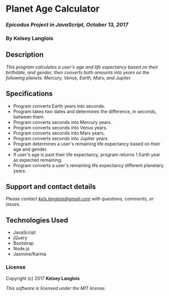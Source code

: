 # Planet Age Calculator

### _Epicodus Project in JavaScript, October 13, 2017_

### By Kelsey Langlois

## Description

_This program calculates a user's age and life expectancy based on their birthdate, and gender, then converts both amounts into years on the following planets: Mercury, Venus, Earth, Mars, and Jupiter._

## Specifications

* Program converts Earth years into seconds.
* Program takes two dates and determines the difference, in seconds, between them.
* Program converts seconds into Mercury years.
* Program converts seconds into Venus years.
* Program converts seconds into Mars years.
* Program converts seconds into Jupiter years
* Program determines a user's remaining life expectancy based on their age and gender.
* If user's age is past their life expectancy, program returns 1 Earth year as expected remaining.
* Program converts a user's remaining life expectancy different planetary years.

## Support and contact details

_Please contact [kels.langlois@gmail.com](mailto:kels.langlois@gmail.com) with questions, comments, or issues._

## Technologies Used

* JavaScript
* jQuery
* Bootstrap
* Node.js
* Jasmine/Karma

### License

Copyright (c) 2017 **Kelsey Langlois**

*This software is licensed under the MIT license.*
